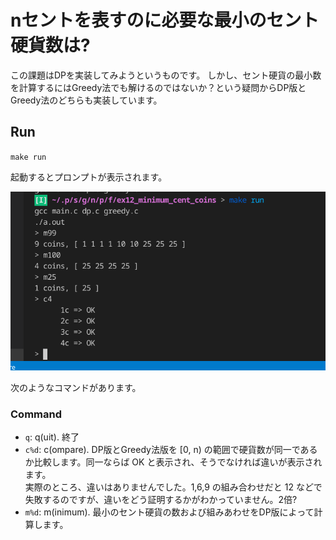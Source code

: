 nセントを表すのに必要な最小のセント硬貨数は?
===

この課題はDPを実装してみようというものです。
しかし、セント硬貨の最小数を計算するにはGreedy法でも解けるのではないか？という疑問からDP版とGreedy法のどちらも実装しています。

Run
---

`make run`

起動するとプロンプトが表示されます。

![screenshot](./com.png)

次のようなコマンドがあります。

### Command
- `q`: q(uit). 終了
- `c%d`:
    c(ompare).
    DP版とGreedy法版を [0, n) の範囲で硬貨数が同一であるか比較します。同一ならば OK と表示され、そうでなければ違いが表示されます。  
    実際のところ、違いはありませんでした。1,6,9 の組み合わせだと 12 などで失敗するのですが、違いをどう証明するかがわかっていません。2倍?
- `m%d`: m(inimum). 最小のセント硬貨の数および組みあわせをDP版によって計算します。
